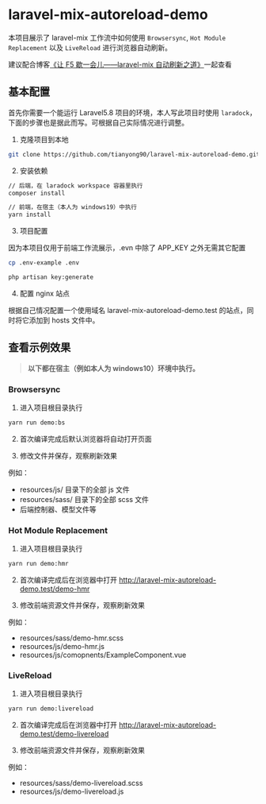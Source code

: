 # laravel-mix-autoreload-demo

本项目展示了 laravel-mix 工作流中如何使用 `Browsersync`, `Hot Module Replacement` 以及 `LiveReload` 进行浏览器自动刷新。

建议配合博客[《让 F5 歇一会儿——laravel-mix 自动刷新之道》](https://tianyong90.com/2019/04/12/rang-f5-xie-yi-hui-er-laravel-mix-zi-dong-shua-xin-zhi-dao/)一起查看

## 基本配置

首先你需要一个能运行 Laravel5.8 项目的环境，本人写此项目时使用 `laradock`，下面的步骤也是据此而写。可根据自己实际情况进行调整。

1. 克隆项目到本地

```bash
git clone https://github.com/tianyong90/laravel-mix-autoreload-demo.git
```

2. 安装依赖

```bash
// 后端，在 laradock workspace 容器里执行
composer install

// 前端，在宿主（本人为 windows19）中执行
yarn install
```

3. 项目配置

因为本项目仅用于前端工作流展示，.evn 中除了 APP_KEY 之外无需其它配置
```bash
cp .env-example .env

php artisan key:generate
```

4. 配置 nginx 站点

根据自己情况配置一个使用域名 laravel-mix-autoreload-demo.test 的站点，同时将它添加到 hosts 文件中。

## 查看示例效果

> **以下都在宿主（例如本人为 windows10）环境中执行。**

### Browsersync

1. 进入项目根目录执行

```bash
yarn run demo:bs
```

2. 首次编译完成后默认浏览器将自动打开页面

3. 修改文件并保存，观察刷新效果

例如：
- resources/js/ 目录下的全部 js 文件
- resources/sass/ 目录下的全部 scss 文件
- 后端控制器、模型文件等

### Hot Module Replacement

1. 进入项目根目录执行

```bash
yarn run demo:hmr
```

2. 首次编译完成后在浏览器中打开 http://laravel-mix-autoreload-demo.test/demo-hmr

3. 修改前端资源文件并保存，观察刷新效果

例如：
- resources/sass/demo-hmr.scss
- resources/js/demo-hmr.js
- resources/js/comopnents/ExampleComponent.vue

### LiveReload

1. 进入项目根目录执行

```bash
yarn run demo:livereload
```

2. 首次编译完成后在浏览器中打开 http://laravel-mix-autoreload-demo.test/demo-livereload

3. 修改前端资源文件并保存，观察刷新效果

例如：
- resources/sass/demo-livereload.scss
- resources/js/demo-livereload.js
